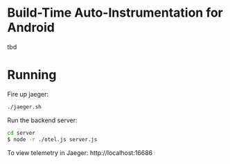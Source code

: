 # Build-Time Auto-Instrumentation for Android

tbd

# Running

Fire up jaeger:
```bash
./jaeger.sh
```

Run the backend server:
```bash
cd server
$ node -r ./otel.js server.js
```

To view telemetry in Jaeger:
http://localhost:16686